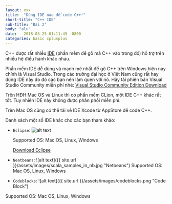 ```yaml
---
layout: xxx
title:  "Dùng IDE nào để code C++!"
short-title: "C++ IDE"
sub-title: "Bài 2"
body: "alu"
date:   2018-03-25 01:11:45 -0800
categories: basic cplusplus
---
```

<!--{% include mycomponent.html %}-->

C++ được rất nhiều [IDE](https://www.google.com) (phần mềm để gõ mã C++ vào trong đó) hỗ trợ trên nhiều hệ điều hành khác nhau.

Phần mềm IDE dễ dùng và mạnh mẽ nhất để gõ C++ trên Windows hiện nay chính là Visual Studio. Trong các trường đại học ở Việt Nam cũng rất hay dùng IDE này do đó các bạn nên làm quen với nó. Hãy tải phiên bản Visual Studio Community miễn phí nhé:
[Visual Studio Community Edition Download](https://www.visualstudio.com/downloads/) 

Trên HĐH Mac OS và Linux thì có phần mềm CLion, một IDE C++ khác rất tốt. Tuy nhiên IDE này không được phân phối miễn phí.

Trên Mac OS cũng có thể tải về IDE Xcode từ AppStore để code C++.

Danh sách một số IDE khác cho các bạn tham khảo: 

- `Eclipse`:
![alt text](https://raw.githubusercontent.com/makegamelike/makegamelike.github.io/master/JavaClassicWithGradle.png "Eclipse C++")

    Supported OS: Mac OS, Linux, Windows

    [Download Eclipse](http://www.eclipse.org/downloads/packages/eclipse-ide-cc-developers/oxygen3)
- `Neatbeans`:
![alt text]({{ site.url }}/assets/images/scala_samples_in_nb.jpg "Netbeans")
Supported OS: Mac OS, Linux, Windows

- `Codeblocks`:
![alt text]({{ site.url }}/assets/images/codeblocks.png "Code Block")

Supported OS: Mac OS, Linux, Windows


